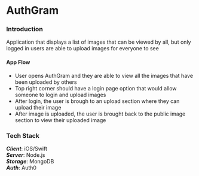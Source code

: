 # AuthGram
### Introduction
Application that displays a list of images that can be viewed by all, but only logged in users are able to upload images for everyone to see

#### App Flow
- User opens AuthGram and they are able to view all the images that have been uploaded by others
- Top right corner should have a login page option that would allow someone to login and upload images
- After login, the user is brough to an upload section where they can upload their image
- After image is uploaded, the user is brought back to the public image section to view their uploaded image

### Tech Stack
***Client***: iOS/Swift<br>
***Server***: Node.js<br>
***Storage***: MongoDB<br>
***Auth***: Auth0
